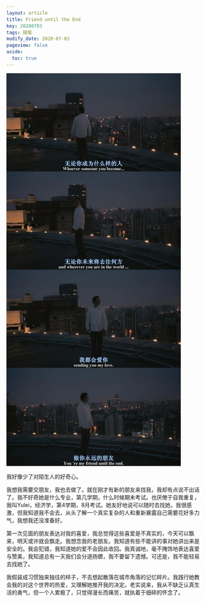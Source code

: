 ```yaml
---
layout: article
title: Friend until the End
key: 20200703
tags: 随笔
modify_date: 2020-07-03
pageview: false
aside:
  toc: true
---
```



<!--more-->

![her](https://github.com/Yuleii/Yuleii.github.io/raw/master/pictures/her.JPG)   


   


我好像少了对陌生人的好奇心。

我想我需要交朋友，我也去做了。就在刚才有新的朋友来找我，我却有点说不出话了。我不好奇她是什么专业，第几学期，什么时候期末考试。也厌倦于自我重复，我叫Yulei，经济学，第4学期，8月考试。她友好地说可以随时去找她，我很感激，但我知道我不会去，从头了解一个真实复杂的人和重新暴露自己需要花好多力气，我想我还没准备好。

第一次见面的朋友表达对我的喜爱，我总觉得这些喜爱是不真实的，今天可以飘来，明天或许就会飘走。我想念我的老朋友。我知道有些不能讲的事对她讲出来是安全的。我会犯错，我知道她的爱不会因此收回。我真诚地，毫不掩饰地表达喜爱与赞美，我知道总有一天我们会分道扬镳，我不要留下遗憾。可还是，我不能轻易去找她了。

我假装成习惯独来独往的样子，不去想起散落在城市角落的记忆碎片。我践行她教会我的对这个世界的热爱，又理解她推开我的决定。老实说来，我从不缺乏认真生活的勇气，但一个人累极了，只觉得漫长而痛苦，就执着于细碎的怀念了。




